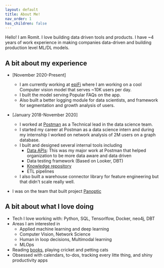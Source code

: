 ```yaml
---
layout: default
title: About Me!
nav_order: 1
has_children: false
---
```


Hello! I am Romit. I love building data driven tools and products. I have ~4 years of work experience in making companies data-driven and building production level ML/DL models.

## A bit about my experience

- [November 2020-Present]
  - I am currently working at [epiFi](https://www.fi.money) where I am working on a cool Computer vision model that serves ~10K users per day.
  - I built the model serving Popular FAQs on the app.
  - Also built a better logging module for data scientists, and framework for segmentation and growth analysis of users.

- [January 2018-November 2020]
  - I worked at [Postman](https://www.postman.com) as a Technical lead in the data science team.
  - I started my career at Postman as a data science intern and during my internship I worked on network analysis of 2M users on a graph database.
  - I built and designed several internal tools including
    - [Data APIs](https://medium.com/better-practices/api-driven-analytics-d980b28cb15e): This was my major work at Postman that helped organization to be more data aware and data driven
    - Data testing framework (Based on Looker, DBT)
    - [Knowledge repository](https://blog.postman.com/how-postman-built-a-knowledge-repository/)
    - ETL pipelines
  - I also built a warehouse connector library for feature engineering but that didn't scale really well.

- I was on the team that built project [Panoptic](https://panoptic.in)

## A bit about what I love doing

- Tech I love working with: Python, SQL, Tensorlfow, Docker, neo4j, DBT
- Areas I am interested in
    - Applied machine learning and deep learning
  - Computer Vision, Network Science
  - Human in loop decisions, Multimodal learning
  - MLOps
- Reading [books](https://www.goodreads.com/user/show/100308617-romit), playing cricket and petting cats
- Obsessed with calendars, to-dos, tracking every litte thing, and shiny productivity apps
